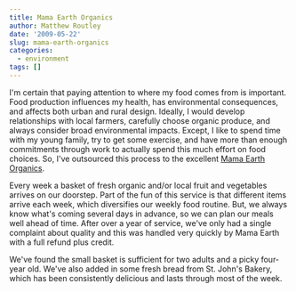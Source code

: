 ```yaml
---
title: Mama Earth Organics
author: Matthew Routley
date: '2009-05-22'
slug: mama-earth-organics
categories:
  - environment
tags: []
---
```


I'm certain that paying attention to where my food comes from is important. Food production influences my health, has environmental consequences, and affects both urban and rural design. Ideally, I would develop relationships with local farmers, carefully choose organic produce, and always consider broad environmental impacts. Except, I like to spend time with my young family, try to get some exercise, and have more than enough commitments through work to actually spend this much effort on food choices. So, I've outsourced this process to the excellent <a href="http://www.mamaearth.ca/">Mama Earth Organics</a>.

Every week a basket of fresh organic and/or local fruit and vegetables arrives on our doorstep. Part of the fun of this service is that different items arrive each week, which diversifies our weekly food routine. But, we always know what's coming several days in advance, so we can plan our meals well ahead of time. After over a year of service, we've only had a single complaint about quality and this was handled very quickly by Mama Earth with a full refund plus credit.

We've found the small basket is sufficient for two adults and a picky four-year old. We've also added in some fresh bread from St. John's Bakery, which has been consistently delicious and lasts through most of the week.